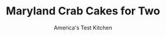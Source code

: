 ---
layout: ../../layouts/MarkdownPostLayout.astro
title: Maryland Crab Cakes for Two
author: America's Test Kitchen
pubDate: 2023-03-15
description: "Too many crab cakes are tightly bound with bready fillers. We wanted a crab cake that could barely keep it together."
image_url: https://res.cloudinary.com/hksqkdlah/image/upload/ar_1:1,c_fill,dpr_2.0,f_auto,fl_lossy.progressive.strip_profile,g_faces:auto,q_auto:low,w_344/21403_sfs-maryland-crab-cakes-17
tags: ["Main Courses","Fish & Seafood"]
calories: 701
protein: 27
carbohydrates: 15
fats: 
fiber: 1
ingredients: ["8 ounces, lump crabmeat, picked over for shells","1 cup, milk","7 square or 8 round, saltines","2 , scallions, minced","1 tablespoon, unsalted butter, melted, plus 1 teaspoon softened","1 large, egg yolk","1 tablespoon, mayonnaise","2 teaspoons, Dijon mustard","1 teaspoon, hot sauce","1/2 teaspoon, Old Bay seasoning",", Lemon wedges"]
serves: 2
time: "40 minutes, plus 20 minutes soaking and 1 hour chilling"
instructions: ["Place crabmeat and milk in bowl, making sure crabmeat is totally submerged. Cover and refrigerate for at least 20 minutes. Drain crabmeat in fine-mesh strainer, pressing firmly to strain milk but being careful not to break up lumps of crabmeat.","Transfer crabmeat to paper towel–lined plate and dry well with paper towels. Place saltines in zipper-lock bag and crush to fine crumbs with rolling pin. Using rubber spatula, gently combine scallions, melted butter, egg yolk, mayonnaise, mustard, hot sauce, Old Bay, crabmeat, and 3 tablespoons saltine crumbs in bowl.","Divide mixture into 2 equal portions and shape into tight balls. Press 1 side of each ball into remaining saltine crumbs, flattening saltine side slightly while keeping opposite side rounded, then place crumb side down on plate. Cover with plastic wrap and refrigerate for at least 1 hour or up to 8 hours.","Adjust oven rack 6 inches from broiler element and heat broiler. Grease 10-inch skillet with softened butter. Transfer crab cakes to prepared pan, crumb side down. Broil until crab cakes are golden brown on top and centers register 140 degrees, 12 to 15 minutes. Serve with lemon wedges."]
nutrition: ["541 mg Potassium","425 mg Phosphorus","274 mg Calcium","1 mg Iron","62 mg Magnesium","956 mg Sodium","5 mg Zinc","19 g Fat","4 mg Niacin (B3)","5 g Monounsaturated","5 g Polyunsaturated","10 mg Vitamin C","2 µg Vitamin D","232 mg Cholesterol","7 g Saturated","1 g Fiber","12 µg Folic acid","89 µg Folate (food)","6 g Sugars","38 µg Vitamin K","227 g Water","15 g Carbs","110 µg Folate equivalent (total)","27 g Protein","2 mg Vitamin E","4 µg Vitamin B12","146 µg Vitamin A","350 kcal Energy","701 calories"]
notes: "Fresh crabmeat may be hard to come by, but its flavor is superior to that of pasteurized. If your crabmeat smells clean and fresh when you open the package, skip the soaking process in step 1. These crab cakes make for a nice entree when served with a salad."
---